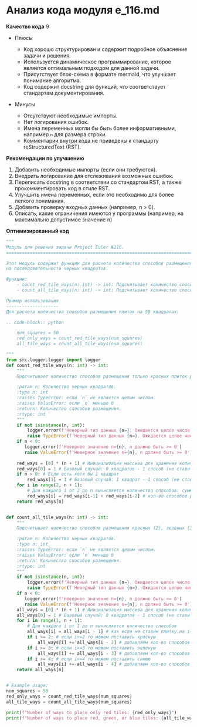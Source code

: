 # Анализ кода модуля e_116.md

**Качество кода**
9
- Плюсы
    - Код хорошо структурирован и содержит подробное объяснение задачи и решения.
    - Используется динамическое программирование, которое является оптимальным подходом для данной задачи.
    - Присутствует блок-схема в формате mermaid, что улучшает понимание алгоритма.
    - Код содержит docstring для функций, что соответствует стандартам документирования.

- Минусы
    - Отсутствуют необходимые импорты.
    - Нет логирования ошибок.
    - Имена переменных могли бы быть более информативными, например `n` для размера строки.
    - Комментарии внутри кода не приведены к стандарту reStructuredText (RST).

**Рекомендации по улучшению**
1. Добавить необходимые импорты (если они требуются).
2. Внедрить логирование для отслеживания возможных ошибок.
3. Переписать docstring в соответствии со стандартом RST, а также прокомментировать код в стиле RST.
4.  Улучшить имена переменных, если это необходимо для более легкого понимания.
5. Добавить проверку входных данных (например, n > 0).
6. Описать, какие ограничения имеются у программы (например, на максимально допустимое значение n)

**Оптимизированный код**
```python
"""
Модуль для решения задачи Project Euler №116.
=========================================================================================

Этот модуль содержит функции для расчета количества способов размещения плиток разного размера
на последовательности черных квадратов.

Функции:
    - count_red_tile_ways(n: int) -> int: Подсчитывает количество способов размещения только красных плиток размера 2.
    - count_all_tile_ways(n: int) -> int: Подсчитывает количество способов размещения красных (2), зеленых (3) или синих (4) плиток.

Пример использования
--------------------
Для расчета количества способов размещения плиток на 50 квадратах:

.. code-block:: python

    num_squares = 50
    red_only_ways = count_red_tile_ways(num_squares)
    all_tile_ways = count_all_tile_ways(num_squares)

"""
from src.logger.logger import logger
def count_red_tile_ways(n: int) -> int:
    """
    Подсчитывает количество способов размещения только красных плиток размера 2 на n черных квадратах.

    :param n: Количество черных квадратов.
    :type n: int
    :raises TypeError: если `n` не является целым числом.
    :raises ValueError: если `n` меньше 0
    :return: Количество способов размещения.
    :rtype: int
    """
    if not isinstance(n, int):
        logger.error(f'Неверный тип данных {n=}. Ожидается целое число.')
        raise TypeError(f'Неверный тип данных {n=}. Ожидается целое число.')
    if n < 0:
       logger.error(f'Неверное значение n={n}, n должно быть >= 0')
       raise ValueError(f'Неверное значение n={n}, n должно быть >= 0')
    
    red_ways = [0] * (n + 1) # Инициализация массива для хранения количества способов, где индекс - количество квадратов
    red_ways[0] = 1 # Базовый случай: 0 квадратов - 1 способ (не ставить плитки)
    if n > 0: # Если есть хотя бы 1 квадрат
        red_ways[1] = 1 # Базовый случай: 1 квадрат - 1 способ (не ставить плитку)
    for i in range(2, n + 1):
        # Для каждого i от 2 до n вычисляется количество способов: сумма способов для i-1 и i-2
        red_ways[i] = red_ways[i-1] + red_ways[i-2] # кол-во способов разместить плитки на i квадратах, равно сумме кол-ва способов для i-1(не ставим плитку) + i-2(ставим красную)
    return red_ways[n]


def count_all_tile_ways(n: int) -> int:
    """
    Подсчитывает количество способов размещения красных (2), зеленых (3) или синих (4) плиток на n черных квадратах.

    :param n: Количество черных квадратов.
    :type n: int
    :raises TypeError: если `n` не является целым числом.
    :raises ValueError: если `n` меньше 0
    :return: Количество способов размещения.
    :rtype: int
    """
    if not isinstance(n, int):
        logger.error(f'Неверный тип данных {n=}. Ожидается целое число.')
        raise TypeError(f'Неверный тип данных {n=}. Ожидается целое число.')
    if n < 0:
       logger.error(f'Неверное значение n={n}, n должно быть >= 0')
       raise ValueError(f'Неверное значение n={n}, n должно быть >= 0')
    all_ways = [0] * (n + 1) # Инициализация массива для хранения количества способов, где индекс - количество квадратов
    all_ways[0] = 1 # Базовый случай: 0 квадратов - 1 способ (не ставить плитки)
    for i in range(1, n + 1):
        # Для каждого i от 1 до n вычисляется количество способов
        all_ways[i] = all_ways[i - 1] # как если не ставим плитку на i-ю позицию
        if i >= 2: # если i>=2 то можем поставить красную
            all_ways[i] += all_ways[i - 2] # добавляем кол-во способов при котором поставили красную плитку
        if i >= 3: # если i>=3 то можем поставить зеленую
            all_ways[i] += all_ways[i - 3] # добавляем кол-во способов при котором поставили зеленую плитку
        if i >= 4: # если i>=4 то можем поставить синюю
            all_ways[i] += all_ways[i - 4] # добавляем кол-во способов при котором поставили синюю плитку
    return all_ways[n]


# Example usage:
num_squares = 50
red_only_ways = count_red_tile_ways(num_squares)
all_tile_ways = count_all_tile_ways(num_squares)

print(f"Number of ways to place only red tiles: {red_only_ways}")
print(f"Number of ways to place red, green, or blue tiles: {all_tile_ways}")

```